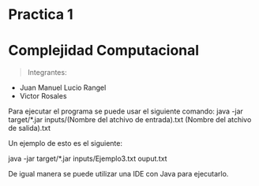 # Practica 1
# Complejidad Computacional 

> Integrantes:
- Juan Manuel Lucio Rangel
- Victor Rosales

Para ejecutar el programa se puede usar el siguiente comando:
java -jar target/*.jar inputs/(Nombre del atchivo de entrada).txt (Nombre del atchivo de salida).txt

Un ejemplo de esto es el siguiente:

java -jar target/*.jar inputs/Ejemplo3.txt  ouput.txt

De igual manera se puede utilizar una IDE con Java para ejecutarlo.
